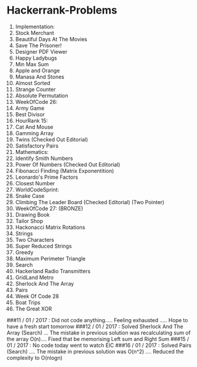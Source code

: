 # Hackerrank-Problems
1. Implementation:
  1. Stock Merchant
  2. Beautiful Days At The Movies
  3. Save The Prisoner!
  4. Designer PDF Viewer
  5. Happy Ladybugs
  6. Min Max Sum
  7. Apple and Orange
  8. Manasa And Stones
  9. Almost Sorted
  10. Strange Counter
  11. Absolute Permutation
2. WeekOfCode 26:
  1. Army Game
  2. Best Divisor
3. HourRank 15:
  1. Cat And Mouse
  2. Gamming Array
  3. Twins (Checked Out Editorial)
  4. Satisfactory Pairs
4. Mathematics:
  1. Identify Smith Numbers
  2. Power Of Numbers (Checked Out Editorial)
  3. Fibonacci Finding (Matrix Exponentition)
  4. Leonardo's Prime Factors
  5. Closest Number
5. WorldCodeSprint:
  1. Snake Case
  2. Climbing The Leader Board (Checked Editorial) (Two Pointer)
6. WeekOfCode 27: (BRONZE)
  1. Drawing Book
  2. Tailor Shop
  3. Hackonacci Matrix Rotations
7. Strings
  1. Two Characters
  2. Super Reduced Strings
8. Greedy
  1. Maximum Perimeter Triangle
9. Search
  1. Hackerland Radio Transmitters
  2. GridLand Metro
  3. Sherlock And The Array
  4. Pairs
10. Week Of Code 28
  1. Boat Trips
  2. The Great XOR


###11 / 01 / 2017 : Did not code anything..... Feeling exhausted ..... Hope to have a fresh start tomorrow
###12 / 01 / 2017 : Solved Sherlock And The Array (Search) ... The mistake in previous solution was recalculating sum of the array O(n).... Fixed that be memorising Left sum and Right Sum
###15 / 01 / 2017 : No code today went to watch EIC
###16 / 01 / 2017 : Solved Pairs (Search) .... The mistake in previous solution was O(n^2) .... Reduced the complexity to O(nlogn)
